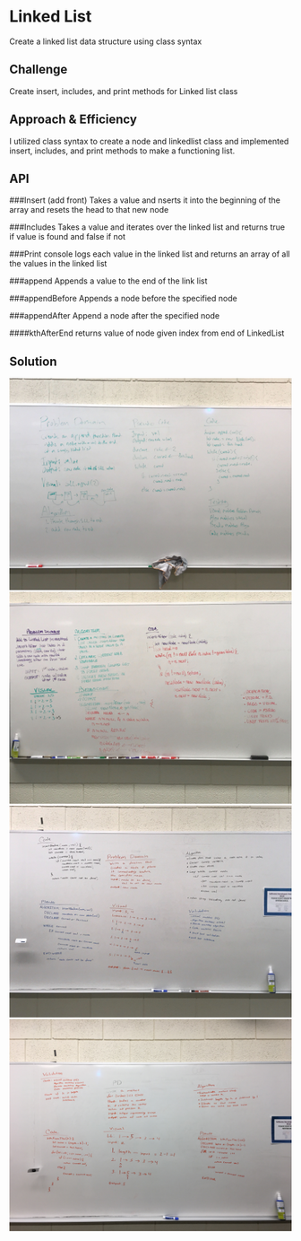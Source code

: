 # Linked List
Create a linked list data structure using class syntax

## Challenge
Create insert, includes, and print methods for Linked list class

## Approach & Efficiency
I utilized class syntax to create a node and linkedlist class and implemented insert, includes, and print methods to make a functioning list. 

## API
###Insert (add front)
Takes a value and nserts it into the beginning of the array and resets the head to that new node

###Includes
Takes a value and iterates over the linked list and returns true if value is found and false if not

###Print
console logs each value in the linked list and returns an array of all the values in the linked list

###append
Appends a value to the end of the link list

###appendBefore
Appends a node before the specified node

###appendAfter
Append a node after the specified node

####kthAfterEnd
returns value of node given index from end of LinkedList

## Solution
![Picture of whiteboarding](../../assets/linked_list1.JPG)
![Picture of whiteboarding](../../assets/linked_list2.JPG)
![Picture of whiteboarding](../../assets/linked_list3.JPG)
![Picture of whiteboarding](../../assets/linked_list4.JPG)